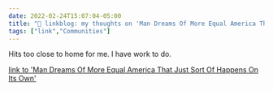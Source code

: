 ```yaml
---
date: 2022-02-24T15:07:04-05:00
title: "🔗 linkblog: my thoughts on 'Man Dreams Of More Equal America That Just Sort Of Happens On Its Own'"
tags: ["link","Communities"]
---
```

Hits too close to home for me. I have work to do.
 
[link to 'Man Dreams Of More Equal America That Just Sort Of Happens On Its Own'](https://www.theonion.com/man-dreams-of-more-equal-america-that-just-sort-of-happ-1848588413)
